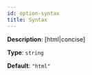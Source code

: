 ```yaml
---
id: option-syntax
title: Syntax
---
```

**Description**: [html|concise]

**Type**: `string`

**Default**: `"html"`
